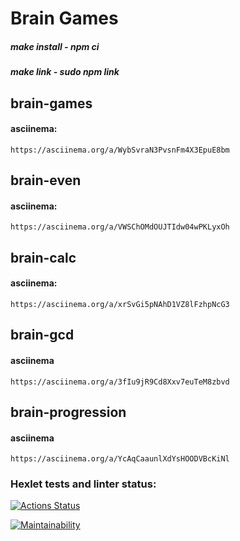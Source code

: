 # Brain Games

##### make install - npm ci
##### make link - sudo npm link

## brain-games
#### asciinema:
    https://asciinema.org/a/WybSvraN3PvsnFm4X3EpuE8bm

## brain-even
#### asciinema:
    https://asciinema.org/a/VWSChOMdOUJTIdw04wPKLyxOh

## brain-calc 
#### asciinema:
    https://asciinema.org/a/xrSvGi5pNAhD1VZ8lFzhpNcG3

## brain-gcd
#### asciinema
    https://asciinema.org/a/3fIu9jR9Cd8Xxv7euTeM8zbvd

## brain-progression
#### asciinema
    https://asciinema.org/a/YcAqCaaunlXdYsHOODVBcKiNl

### Hexlet tests and linter status:
[![Actions Status](https://github.com/VasiliyAmelkin123/frontend-project-44/workflows/hexlet-check/badge.svg)](https://github.com/VasiliyAmelkin123/frontend-project-44/actions)

[![Maintainability](https://api.codeclimate.com/v1/badges/9f259ed4947e62666cc7/maintainability)](https://codeclimate.com/github/VasiliyAmelkin123/frontend-project-44/maintainability)

